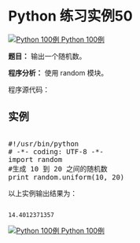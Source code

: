 Python 练习实例50
=============

 [![Python 100例](../images/up.gif)
 Python 100例](python-100-examples.html)


 **题目：** 输出一个随机数。

 **程序分析：** 使用 random 模块。

 程序源代码：

  实例
--

 <pre>

#!/usr/bin/python
# -*- coding: UTF-8 -*-
import random
#生成 10 到 20 之间的随机数
print random.uniform(10, 20)
</pre>

  以上实例输出结果为：


```

14.4012371357

```

 [![Python 100例](../images/up.gif)
 Python 100例](python-100-examples.html)
